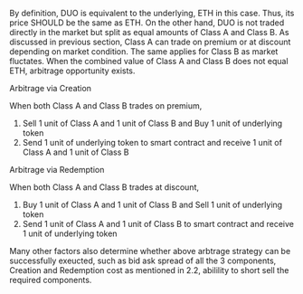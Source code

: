 By definition, DUO is equivalent to the underlying, ETH in this case. Thus, its price SHOULD be the same as ETH. On the other hand, DUO is not traded directly in the market but split as equal amounts of Class A and Class B. As discussed in previous section, Class A can trade on premium or at discount depending on market condition. The same applies for Class B as market fluctates. When the combined value of Class A and Class B does not equal ETH, arbitrage opportunity exists. 

Arbitrage via Creation

When both Class A and Class B trades on premium, 

1) Sell 1 unit of Class A and 1 unit of Class B and Buy 1 unit of underlying token
2) Send 1 unit of underlying token to smart contract and receive 1 unit of Class A and 1 unit of Class B

Arbitrage via Redemption

When both Class A and Class B trades at discount, 

1) Buy 1 unit of Class A and 1 unit of Class B and Sell 1 unit of underlying token
2) Send 1 unit of Class A and 1 unit of Class B to smart contract and receive 1 unit of underlying token

Many other factors also determine whether above arbtrage strategy can be successfully exeucted, such as bid ask spread of all the 3 components, Creation and Redemption cost as mentioned in 2.2, abilility to short sell the required components.